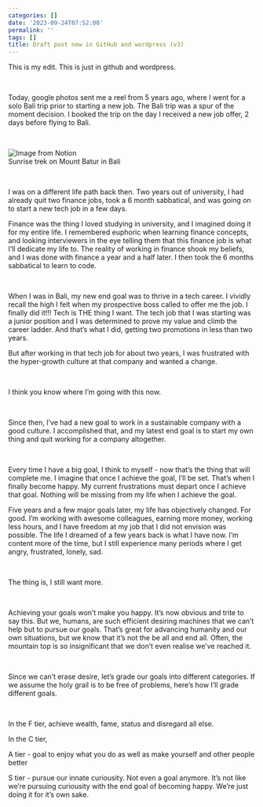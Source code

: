```yaml
---
categories: []
date: '2023-09-24T07:52:00'
permalink: ''
tags: []
title: Draft post now in GitHub and wordpress (v3)
---
```


This is my edit. This is just in github and wordpress.<br />

<br />

Today, google photos sent me a reel from 5 years ago, where I went for a solo Bali trip prior to starting a new job. The Bali trip was a spur of the moment decision. I booked the trip on the day I received a new job offer, 2 days before flying to Bali. <br />

<br />

<img src="https://notionblog.s3.ap-southeast-1.amazonaws.com/e81c1dd8-cecf-4df5-a9da-e15937be0f0c/image_ae7a726627be7009aed7ae6fa7e9ba25.png" alt="Image from Notion"><br />
Sunrise trek on Mount Batur in Bali<br />

<br />

I was on a different life path back then. Two years out of university, I had already quit two finance jobs, took a 6 month sabbatical, and was going on to start a new tech job in a few days. <br />

Finance was the thing I loved studying in university, and I imagined doing it for my entire life. I remembered euphoric when learning finance concepts, and looking interviewers in the eye telling them that this finance job is what I’ll dedicate my life to. The reality of working in finance shook my beliefs, and I was done with finance a year and a half later. I then took the 6 months sabbatical to learn to code.<br />

<br />

When I was in Bali, my new end goal was to thrive in a tech career. I vividly recall the high I felt when my prospective boss called to offer me the job. I finally did it!!! Tech is THE thing I want. The tech job that I was starting was a junior position and I was determined to prove my value and climb the career ladder. And that’s what I did, getting two promotions in less than two years.<br />

But after working in that tech job for about two years, I was frustrated with the hyper-growth culture at that company and wanted a change. <br />

<br />

I think you know where I’m going with this now. <br />

<br />

Since then, I’ve had a new goal to work in a sustainable company with a good culture. I accomplished that, and my latest end goal is to start my own thing and quit working for a company altogether. <br />

<br />

Every time I have a big goal, I think to myself - now that’s the thing that will complete me. I imagine that once I achieve the goal, I’ll be set. That’s when I finally become happy. My current frustrations must depart once I achieve that goal. Nothing will be missing from my life when I achieve the goal. <br />

Five years and a few major goals later, my life has objectively changed. For good. I’m working with awesome colleagues, earning more money, working less hours, and I have freedom at my job that I did not envision was possible. The life I dreamed of a few years back is what I have now. I’m content more of the time, but I still experience many periods where I get angry, frustrated, lonely, sad. <br />

<br />

The thing is, I still want more.<br />

<br />

Achieving your goals won’t make you happy. It’s now obvious and trite to say this. But we, humans, are such efficient desiring machines that we can’t help but to pursue our goals. That’s great for advancing humanity and our own situations, but we know that it’s not the be all and end all. Often, the mountain top is so insignificant that we don’t even realise we’ve reached it.<br />

<br />

Since we can’t erase desire, let’s grade our goals into different categories. If we assume the holy grail is to be free of problems, here’s how I’ll grade different goals. <br />

<br />

In the F tier, achieve wealth, fame, status and disregard all else. <br />

In the C tier, <br />

A tier - goal to enjoy what you do as well as make yourself and other people better<br />

S tier - pursue our innate curiousity. Not even a goal anymore. It’s not like we’re pursuing curiousity with the end goal of becoming happy. We’re just doing it for it’s own sake. <br />

<br />

<br />

<br />

<br />

<br />